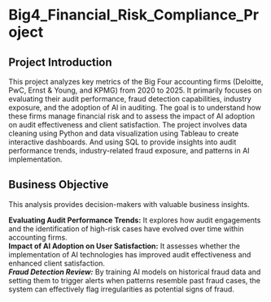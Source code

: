 # Big4_Financial_Risk_Compliance_Project

## Project Introduction
This project analyzes key metrics of the Big Four accounting firms (Deloitte, PwC, Ernst & Young, and KPMG) from 2020 to 2025. 
It primarily focuses on evaluating their audit performance, fraud detection capabilities, industry exposure, and the adoption of AI in auditing. 
The goal is to understand how these firms manage financial risk and to assess the impact of AI adoption on audit effectiveness and client satisfaction. 
The project involves data cleaning using Python and data visualization using Tableau to create interactive dashboards. 
And using SQL to provide insights into audit performance trends, industry-related fraud exposure, and patterns in AI implementation.

## Business Objective
This analysis provides decision-makers with valuable business insights.

**Evaluating Audit Performance Trends:** It explores how audit engagements and the identification of high-risk cases have evolved over time within accounting firms.  
**Impact of AI Adoption on User Satisfaction:** It assesses whether the implementation of AI technologies has improved audit effectiveness and enhanced client satisfaction.  
***Fraud Detection Review:*** By training AI models on historical fraud data and setting them to trigger alerts when patterns resemble past fraud cases, the system can effectively flag irregularities as potential signs of fraud.
